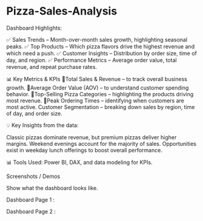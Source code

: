 # Pizza-Sales-Analysis

 Dashboard Highlights:

✅ Sales Trends – Month-over-month sales growth, highlighting seasonal peaks.
✅ Top Products – Which pizza flavors drive the highest revenue and which need a push.
✅ Customer Insights – Distribution by order size, time of day, and region.
✅ Performance Metrics – Average order value, total revenue, and repeat purchase rates.

📊 Key Metrics & KPIs
📌Total Sales & Revenue – to track overall business growth.
📌Average Order Value (AOV) – to understand customer spending behavior.
📌Top-Selling Pizza Categories – highlighting the products driving most revenue.
📌Peak Ordering Times – identifying when customers are most active.
Customer Segmentation – breaking down sales by region, time of day, and order size.

💡 Key Insights from the data:

Classic pizzas dominate revenue, but premium pizzas deliver higher margins.
Weekend evenings account for the majority of sales.
Opportunities exist in weekday lunch offerings to boost overall performance.

📊 Tools Used: Power BI, DAX, and data modeling for KPIs.

Screenshots / Demos

Show what the dashboard looks like.

Dashboard Page 1 : 

Dashboard Page 2 : 
